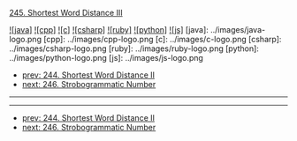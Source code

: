 [245. Shortest Word Distance III](https://leetcode.com/problems/shortest-word-distance-iii/)

[![java]](../java/245-shortest-word-distance-iii.md)
[![cpp]](../cpp/245-shortest-word-distance-iii.md)
[![c]](../c/245-shortest-word-distance-iii.md)
[![csharp]](../csharp/245-shortest-word-distance-iii.md)
[![ruby]](../ruby/245-shortest-word-distance-iii.md)
[![python]](../python/245-shortest-word-distance-iii.md)
[![js]](../js/245-shortest-word-distance-iii.md)
[java]: ../images/java-logo.png
[cpp]: ../images/cpp-logo.png
[c]: ../images/c-logo.png
[csharp]: ../images/csharp-logo.png
[ruby]: ../images/ruby-logo.png
[python]: ../images/python-logo.png
[js]: ../images/js-logo.png

- [prev: 244. Shortest Word Distance II](244-shortest-word-distance-ii.md)
- [next: 246. Strobogrammatic Number](246-strobogrammatic-number.md)

---



---

- [prev: 244. Shortest Word Distance II](244-shortest-word-distance-ii.md)
- [next: 246. Strobogrammatic Number](246-strobogrammatic-number.md)
